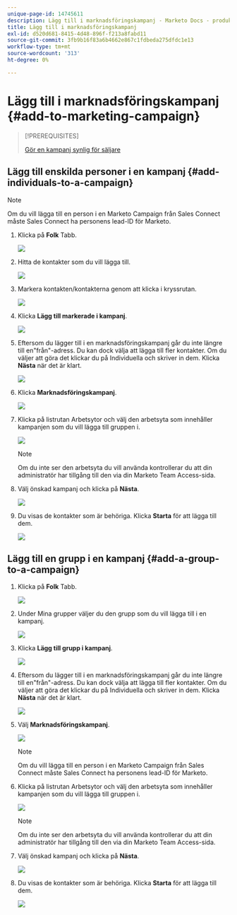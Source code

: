 ```yaml
---
unique-page-id: 14745611
description: Lägg till i marknadsföringskampanj - Marketo Docs - produktdokumentation
title: Lägg till i marknadsföringskampanj
exl-id: d520d681-8415-4d48-896f-f213a8fabd11
source-git-commit: 3fb9b16f83a6b4662e867c1fdbeda275dfdc1e13
workflow-type: tm+mt
source-wordcount: '313'
ht-degree: 0%

---
```


# Lägg till i marknadsföringskampanj {#add-to-marketing-campaign}

>[!PREREQUISITES]
>
>[Gör en kampanj synlig för säljare](/help/marketo/product-docs/marketo-sales-connect/marketo/make-a-campaign-visible-to-sales-connect-users.md)

## Lägg till enskilda personer i en kampanj {#add-individuals-to-a-campaign}

>[!NOTE]
>
>Om du vill lägga till en person i en Marketo Campaign från Sales Connect måste Sales Connect ha personens lead-ID för Marketo.

1. Klicka på **Folk** Tabb.

   ![](assets/one-3.png)

1. Hitta de kontakter som du vill lägga till.

   ![](assets/two-3.png)

1. Markera kontakten/kontakterna genom att klicka i kryssrutan.

   ![](assets/three-3.png)

1. Klicka **Lägg till markerade i kampanj**.

   ![](assets/four-3.png)

1. Eftersom du lägger till i en marknadsföringskampanj går du inte längre till en&quot;från&quot;-adress. Du kan dock välja att lägga till fler kontakter. Om du väljer att göra det klickar du på Individuella och skriver in dem. Klicka **Nästa** när det är klart.

   ![](assets/five-2.png)

1. Klicka **Marknadsföringskampanj**.

   ![](assets/six-1.png)

1. Klicka på listrutan Arbetsytor och välj den arbetsyta som innehåller kampanjen som du vill lägga till gruppen i.

   ![](assets/seven-1.png)

   >[!NOTE]
   >
   >Om du inte ser den arbetsyta du vill använda kontrollerar du att din administratör har tillgång till den via din Marketo Team Access-sida.

1. Välj önskad kampanj och klicka på **Nästa**.

   ![](assets/eight.png)

1. Du visas de kontakter som är behöriga. Klicka **Starta** för att lägga till dem.

   ![](assets/nine.png)

## Lägg till en grupp i en kampanj {#add-a-group-to-a-campaign}

1. Klicka på **Folk** Tabb.

   ![](assets/one-3.png)

1. Under Mina grupper väljer du den grupp som du vill lägga till i en kampanj.

   ![](assets/eleven.png)

1. Klicka **Lägg till grupp i kampanj**.

   ![](assets/twelve.png)

1. Eftersom du lägger till i en marknadsföringskampanj går du inte längre till en&quot;från&quot;-adress. Du kan dock välja att lägga till fler kontakter. Om du väljer att göra det klickar du på Individuella och skriver in dem. Klicka **Nästa** när det är klart.

   ![](assets/thirteen.png)

1. Välj **Marknadsföringskampanj**.

   ![](assets/six-1.png)

   >[!NOTE]
   >
   >Om du vill lägga till en person i en Marketo Campaign från Sales Connect måste Sales Connect ha personens lead-ID för Marketo.

1. Klicka på listrutan Arbetsytor och välj den arbetsyta som innehåller kampanjen som du vill lägga till gruppen i.

   ![](assets/seven-1.png)

   >[!NOTE]
   >
   >Om du inte ser den arbetsyta du vill använda kontrollerar du att din administratör har tillgång till den via din Marketo Team Access-sida.

1. Välj önskad kampanj och klicka på **Nästa**.

   ![](assets/eight.png)

1. Du visas de kontakter som är behöriga. Klicka **Starta** för att lägga till dem.

   ![](assets/nine.png)
